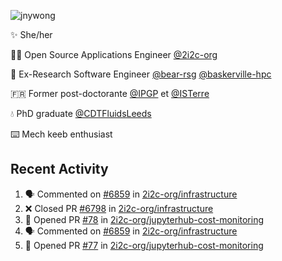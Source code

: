 ![jnywong](https://readme-typing-svg.demolab.com/?font=Intel+One+Mono&size=36&duration=3000&pause=1000&color=6bc46d&vCenter=true&width=170&lines=jnywong)

✨ She/her

👩‍💻 Open Source Applications Engineer [@2i2c-org](https://2i2c.org/)

🐻 Ex-Research Software Engineer [@bear-rsg](https://github.com/bear-rsg) [@baskerville-hpc](https://github.com/baskerville-hpc) 

🇫🇷 Former post-doctorante [@IPGP](https://github.com/IPGP) et [@ISTerre](https://www.isterre.fr/) 

💧 PhD graduate [@CDTFluidsLeeds](https://fluid-dynamics.leeds.ac.uk/) 

⌨️ Mech keeb enthusiast 

## Recent Activity 

<!--START_SECTION:activity-->
1. 🗣 Commented on [#6859](https://github.com/2i2c-org/infrastructure/issues/6859#issuecomment-3427301632) in [2i2c-org/infrastructure](https://github.com/2i2c-org/infrastructure)
2. ❌ Closed PR [#6798](undefined) in [2i2c-org/infrastructure](https://github.com/2i2c-org/infrastructure)
3. 💪 Opened PR [#78](undefined) in [2i2c-org/jupyterhub-cost-monitoring](https://github.com/2i2c-org/jupyterhub-cost-monitoring)
4. 🗣 Commented on [#6859](https://github.com/2i2c-org/infrastructure/issues/6859#issuecomment-3426159290) in [2i2c-org/infrastructure](https://github.com/2i2c-org/infrastructure)
5. 💪 Opened PR [#77](undefined) in [2i2c-org/jupyterhub-cost-monitoring](https://github.com/2i2c-org/jupyterhub-cost-monitoring)
<!--END_SECTION:activity-->
